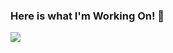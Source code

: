 ### Here is what I'm Working On! 👋

<img src="https://img.shields.io/badge/Android-3DDC84?style=flat-square&logo=Android&logoColor=white"/>
